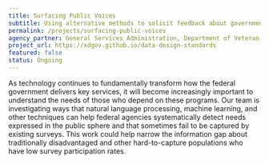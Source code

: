 ```yaml
---
title: Surfacing Public Voices
subtitle: Using alternative methods to solicit feedback about government-provided services.
permalink: /projects/surfacing-public-voices
agency_partner: General Services Administration, Department of Veteran Affairs
project_url: https://xdgov.github.io/data-design-standards
featured: false
status: Ongoing
---
```

<p>
  As technology continues to fundamentally transform how the federal government delivers key services, it will become increasingly important to understand the needs of those who depend on these programs. Our team is investigating ways that natural language processing, machine learning, and other techniques can help federal agencies systematically detect needs expressed in the public sphere and that sometimes fail to be captured by existing surveys. This work could help narrow the information gap about traditionally disadvantaged and other hard-to-capture populations who have low survey participation rates.
</p>
